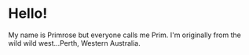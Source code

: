 <h1><b>Hello!</b></h1>
<p>My name is Primrose but everyone calls me Prim. I'm originally from the wild wild west...Perth, Western Australia.</p>
